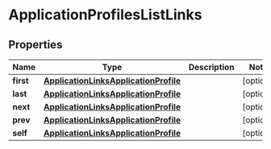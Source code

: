 

# ApplicationProfilesListLinks


## Properties

| Name | Type | Description | Notes |
|------------ | ------------- | ------------- | -------------|
|**first** | [**ApplicationLinksApplicationProfile**](ApplicationLinksApplicationProfile.md) |  |  [optional] |
|**last** | [**ApplicationLinksApplicationProfile**](ApplicationLinksApplicationProfile.md) |  |  [optional] |
|**next** | [**ApplicationLinksApplicationProfile**](ApplicationLinksApplicationProfile.md) |  |  [optional] |
|**prev** | [**ApplicationLinksApplicationProfile**](ApplicationLinksApplicationProfile.md) |  |  [optional] |
|**self** | [**ApplicationLinksApplicationProfile**](ApplicationLinksApplicationProfile.md) |  |  [optional] |



